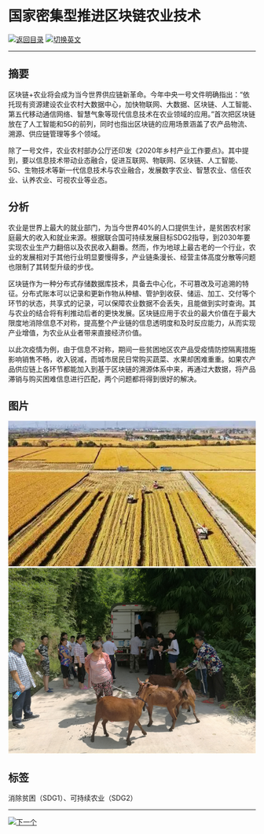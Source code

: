 # 国家密集型推进区块链农业技术

[![返回目录](http://img.shields.io/badge/点击-返回目录-875A7B.svg?style=flat&colorA=8F8F8F)](/)
[![切换英文](http://img.shields.io/badge/切换-英文-875A7B.svg?style=flat&colorA=8F8F8F)](https://doc.shanghaiopen.org.cn/case/1/1.html)

----------

## 摘要

区块链+农业将会成为当今世界供应链新革命。今年中央一号文件明确指出：“依托现有资源建设农业农村大数据中心，加快物联网、大数据、区块链、人工智能、第五代移动通信网络、智慧气象等现代信息技术在农业领域的应用。”首次把区块链放在了人工智能和5G的前列，同时也指出区块链的应用场景涵盖了农产品物流、溯源、供应链管理等多个领域。

除了一号文件，农业农村部办公厅还印发《2020年乡村产业工作要点》。其中提到，要以信息技术带动业态融合，促进互联网、物联网、区块链、人工智能、5G、生物技术等新一代信息技术与农业融合，发展数字农业、智慧农业、信任农业、认养农业、可视农业等业态。

## 分析

农业是世界上最大的就业部门，为当今世界40%的人口提供生计，是贫困农村家庭最大的收入和就业来源。根据联合国可持续发展目标SDG2指导，到2030年要实现农业生产力翻倍以及农民收入翻番。然而，作为地球上最古老的一个行业，农业的发展相对于其他行业明显要慢得多，产业链条漫长、经营主体高度分散等问题也限制了其转型升级的步伐。

区块链作为一种分布式存储数据库技术，具备去中心化，不可篡改及可追溯的特征。分布式账本可以记录和更新作物从种植、管护到收获、储运、加工、交付等个环节的状态，共享式的记录，可以保障农业数据不会丢失，且能做到实时查询。其与农业的结合将有利推动后者的更快发展。区块链应用于农业的最大价值在于最大限度地消除信息不对称，提高整个产业链的信息透明度和及时反应能力，从而实现产业增值，为农业从业者带来直接经济价值。

以此次疫情为例，由于信息不对称，期间一些贫困地区农产品受疫情防控隔离措施影响销售不畅，收入锐减，而城市居民日常购买蔬菜、水果却困难重重。如果农产品供应链上各环节都能加入到基于区块链的溯源体系中来，再通过大数据，将产品滞销与购买困难信息进行匹配，两个问题都将得到很好的解决。




## 图片

![图片](1.1.jpg)
![图片](1.2.jpg)

## 标签

消除贫困（SDG1）、可持续农业（SDG2）


----------
 [![下一个](http://img.shields.io/badge/查看-下一个-875A7B.svg?style=flat&colorA=8F8F8F)](https://doc.shanghaiopen.org.cn/case/1/2.html)
